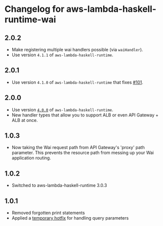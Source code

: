 # Changelog for aws-lambda-haskell-runtime-wai

## 2.0.2

* Make registering multiple wai handlers possible (via `waiHandler`).
* Use version `4.1.1` of `aws-lambda-haskell-runtime`.

## 2.0.1

* Use version `4.1.0` of `aws-lambda-haskell-runtime` that fixes [#101](https://github.com/theam/aws-lambda-haskell-runtime/issues/101).

## 2.0.0

* Use version [`4.0.0`](https://github.com/theam/aws-lambda-haskell-runtime/pull/97) of `aws-lambda-haskell-runtime`.
* New handler types that allow you to support ALB or even API Gateway + ALB at once.

## 1.0.3

* Now taking the Wai request path from API Gateway's 'proxy' path parameter. This prevents the resource path from messing up your Wai application routing.

## 1.0.2

* Switched to aws-lambda-haskell-runtime 3.0.3

## 1.0.1

* Removed forgotten print statements
* Applied a [temporary hotfix](https://github.com/eir-forsakring/aws-lambda-haskell-runtime-wai/pull/4) for handling query parameters
